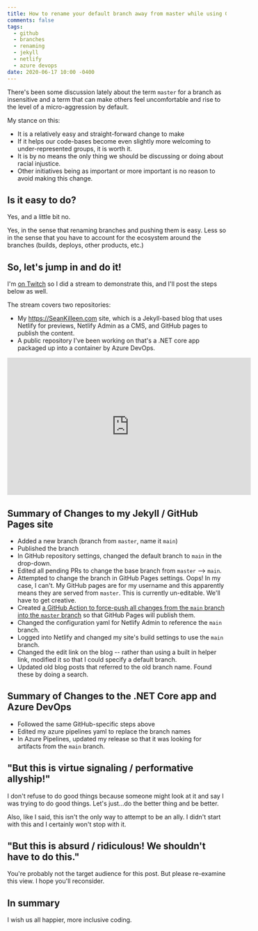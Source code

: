```yaml
---
title: How to rename your default branch away from master while using GitHub pages
comments: false
tags:
  - github
  - branches
  - renaming
  - jekyll
  - netlify
  - azure devops
date: 2020-06-17 10:00 -0400
---
```

There's been some discussion lately about the term `master` for a branch as insensitive and a term that can make others feel uncomfortable and rise to the level of a micro-aggression by default.

My stance on this:

* It is a relatively easy and straight-forward change to make
* If it helps our code-bases become even slightly more welcoming to under-represented groups, it is worth it.
* It is by no means the only thing we should be discussing or doing about racial injustice.
* Other initiatives being as important or more important is no reason to avoid making this change.

## Is it easy to do?

Yes, and a little bit no.

Yes, in the sense that renaming branches and pushing them is easy. Less so in the sense that you have to account for the ecosystem around the branches (builds, deploys, other products, etc.)

## So, let's jump in and do it!

I'm [on Twitch](https://twitch.tv/sjkilleen) so I did a stream to demonstrate this, and I'll post the steps below as well.

The stream covers two repositories:

* My <https://SeanKilleen.com> site, which is a Jekyll-based blog that uses Netlify for previews, Netlify Admin as a CMS, and GitHub pages to publish the content.
* A public repository I've been working on that's a .NET core app packaged up into a container by Azure DevOps.

<iframe width="560" height="315" src="https://www.youtube.com/embed/WlLpZt5Is2Y" frameborder="0" allow="accelerometer; autoplay; encrypted-media; gyroscope; picture-in-picture" allowfullscreen></iframe>

## Summary of Changes to my Jekyll / GitHub Pages site

* Added a new branch (branch from `master`, name it `main`)
* Published the branch
* In GitHub repository settings, changed the default branch to `main` in the drop-down.
* Edited all pending PRs to change the base branch from `master` --> `main`.
* Attempted to change the branch in GitHub Pages settings. Oops! In my case, I can't. My GitHub pages are for my username and this apparently means they are served from `master`. This is currently un-editable. We'll have to get creative.
* Created [a GitHub Action to force-push all changes from the `main` branch into the `master` branch](https://github.com/SeanKilleen/seankilleen.github.io/blob/main/.github/workflows/push-main-to-master-for-github-pages.yml) so that GitHub Pages will publish them.
* Changed the configuration yaml for Netlify Admin to reference the `main` branch.
* Logged into Netlify and changed my site's build settings to use the `main` branch.
* Changed the edit link on the blog -- rather than using a built in helper link, modified it so that I could specify a default branch.
* Updated old blog posts that referred to the old branch name. Found these by doing a search.

## Summary of Changes to the .NET Core app and Azure DevOps

* Followed the same GitHub-specific steps above
* Edited my azure pipelines yaml to replace the branch names
* In Azure Pipelines, updated my release so that it was looking for artifacts from the `main` branch.

## "But this is virtue signaling / performative allyship!"

I don't refuse to do good things because someone might look at it and say I was trying to do good things. Let's just...do the better thing and be better.

Also, like I said, this isn't the only way to attempt to be an ally. I didn't start with this and I certainly won't stop with it.

## "But this is absurd / ridiculous! We shouldn't have to do this."

You're probably not the target audience for this post. But please re-examine this view. I hope you'll reconsider.

## In summary

I wish us all happier, more inclusive coding.
